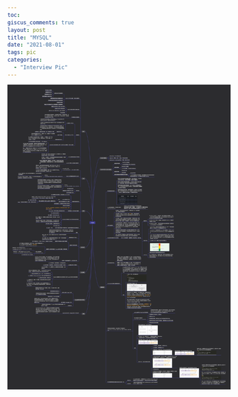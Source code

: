 ```yaml
---
toc:
giscus_comments: true
layout: post
title: "MYSQL"
date: "2021-08-01"
tags: pic
categories: 
  - "Interview Pic"
---
```


![image.png](https://raw.githubusercontent.com/zhengstar94/zhengstar94.github.io/main/_posts/2021/08/images/mysql.png)